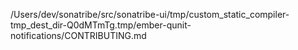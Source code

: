 /Users/dev/sonatribe/src/sonatribe-ui/tmp/custom_static_compiler-tmp_dest_dir-Q0dMTmTg.tmp/ember-qunit-notifications/CONTRIBUTING.md